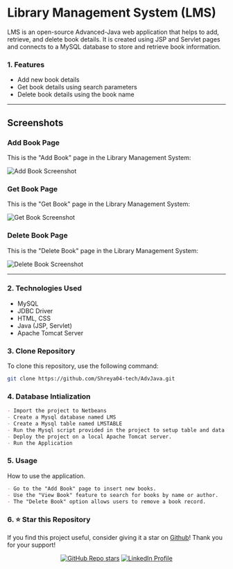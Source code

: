 # Library Management System (LMS)

LMS is an open-source Advanced-Java web application that helps to add, retrieve, and delete book details. It is created using JSP and Servlet pages and connects to a MySQL database to store and retrieve book information.

### 1. Features
- Add new book details
- Get book details using search parameters
- Delete book details using the book name

---

## Screenshots

### Add Book Page
This is the "Add Book" page in the Library Management System:

![Add Book Screenshot](Library%20Management%20System/build/web/LMS%20ADD%20BOOK.png)

### Get Book Page
This is the "Get Book" page in the Library Management System:

![Get Book Screenshot](Library%20Management%20System/build/web/LMS%20GET%20BOOK.png)

### Delete Book Page
This is the "Delete Book" page in the Library Management System:

![Delete Book Screenshot](Library%20Management%20System/build/web/LMS%20DELETE%20BOOK.png)

---

### 2. Technologies Used
- MySQL
- JDBC Driver
- HTML, CSS
- Java (JSP, Servlet)
- Apache Tomcat Server

### 3. Clone Repository
To clone this repository, use the following command:
```bash
git clone https://github.com/Shreya04-tech/AdvJava.git
```
### 4. Database Intialization
```markdown
- Import the project to Netbeans
- Create a Mysql database named LMS
- Create a Mysql table named LMSTABLE
- Run the Mysql script provided in the project to setup table and data
- Deploy the project on a local Apache Tomcat server.
- Run the Application
```

### 5. Usage
How to use the application.
```markdown
- Go to the "Add Book" page to insert new books.
- Use the "View Book" feature to search for books by name or author.
- The "Delete Book" option allows users to remove a book record.
```
### 6. ⭐️ Star this Repository
If you find this project useful, consider giving it a star on [Github](https://github.com/vinitk09/Advance-Java)! Thank you for your support!
<div align="center">
  <a href="https://github.com/vinitk09/Advance-Java/stargazers"><img alt="GitHub Repo stars" src="https://img.shields.io/github/stars/vinitk09/Advance-Java"></a>

  <a href="https://www.linkedin.com/in/vinit-kumar-0a9846262/">
    <img alt="LinkedIn Profile" src="https://img.shields.io/badge/LinkedIn-Profile-blue">
  </a><!--   <a href="https://github.com/yourusername/yourrepository/blob/main/LICENSE"><img alt="License" src="https://img.shields.io/badge/license-MIT-blue"></a> -->
</div>



